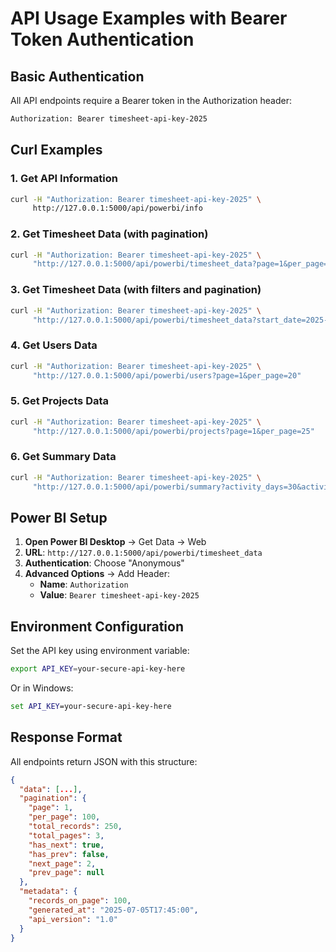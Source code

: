 # API Usage Examples with Bearer Token Authentication

## Basic Authentication
All API endpoints require a Bearer token in the Authorization header:

```bash
Authorization: Bearer timesheet-api-key-2025
```

## Curl Examples

### 1. Get API Information
```bash
curl -H "Authorization: Bearer timesheet-api-key-2025" \
     http://127.0.0.1:5000/api/powerbi/info
```

### 2. Get Timesheet Data (with pagination)
```bash
curl -H "Authorization: Bearer timesheet-api-key-2025" \
     "http://127.0.0.1:5000/api/powerbi/timesheet_data?page=1&per_page=10"
```

### 3. Get Timesheet Data (with filters and pagination)
```bash
curl -H "Authorization: Bearer timesheet-api-key-2025" \
     "http://127.0.0.1:5000/api/powerbi/timesheet_data?start_date=2025-01-01&end_date=2025-12-31&page=1&per_page=50"
```

### 4. Get Users Data
```bash
curl -H "Authorization: Bearer timesheet-api-key-2025" \
     "http://127.0.0.1:5000/api/powerbi/users?page=1&per_page=20"
```

### 5. Get Projects Data
```bash
curl -H "Authorization: Bearer timesheet-api-key-2025" \
     "http://127.0.0.1:5000/api/powerbi/projects?page=1&per_page=25"
```

### 6. Get Summary Data
```bash
curl -H "Authorization: Bearer timesheet-api-key-2025" \
     "http://127.0.0.1:5000/api/powerbi/summary?activity_days=30&activity_page=1&activity_per_page=10"
```

## Power BI Setup

1. **Open Power BI Desktop** → Get Data → Web
2. **URL**: `http://127.0.0.1:5000/api/powerbi/timesheet_data`
3. **Authentication**: Choose "Anonymous"
4. **Advanced Options** → Add Header:
   - **Name**: `Authorization`
   - **Value**: `Bearer timesheet-api-key-2025`

## Environment Configuration

Set the API key using environment variable:
```bash
export API_KEY=your-secure-api-key-here
```

Or in Windows:
```cmd
set API_KEY=your-secure-api-key-here
```

## Response Format

All endpoints return JSON with this structure:
```json
{
  "data": [...],
  "pagination": {
    "page": 1,
    "per_page": 100,
    "total_records": 250,
    "total_pages": 3,
    "has_next": true,
    "has_prev": false,
    "next_page": 2,
    "prev_page": null
  },
  "metadata": {
    "records_on_page": 100,
    "generated_at": "2025-07-05T17:45:00",
    "api_version": "1.0"
  }
}
```
